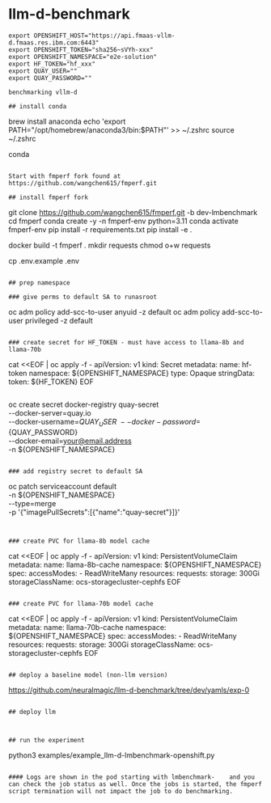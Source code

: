 # llm-d-benchmark

```
export OPENSHIFT_HOST="https://api.fmaas-vllm-d.fmaas.res.ibm.com:6443"
export OPENSHIFT_TOKEN="sha256~sVYh-xxx"
export OPENSHIFT_NAMESPACE="e2e-solution"
export HF_TOKEN="hf_xxx"
export QUAY_USER=""
export QUAY_PASSWORD=""

benchmarking vllm-d

## install conda
```
brew install anaconda
echo 'export PATH="/opt/homebrew/anaconda3/bin:$PATH"' >> ~/.zshrc
source ~/.zshrc

conda
```

Start with fmperf fork found at https://github.com/wangchen615/fmperf.git

## install fmperf fork
```
git clone https://github.com/wangchen615/fmperf.git -b dev-lmbenchmark
cd fmperf
conda create -y -n fmperf-env python=3.11
conda activate fmperf-env
pip install -r requirements.txt
pip install -e .

docker build -t fmperf .
mkdir requests
chmod o+w requests

cp .env.example .env

```

## prep namespace

### give perms to default SA to runasroot
```
oc adm policy add-scc-to-user anyuid -z default
oc adm policy add-scc-to-user privileged -z default
```

### create secret for HF_TOKEN - must have access to llama-8b and llama-70b
```
cat <<EOF | oc apply -f -
apiVersion: v1
kind: Secret
metadata:
  name: hf-token
  namespace: ${OPENSHIFT_NAMESPACE}
type: Opaque
stringData:
  token: ${HF_TOKEN}
EOF
```

```
oc create secret docker-registry quay-secret \
  --docker-server=quay.io \
  --docker-username=${QUAY_USER} \
  --docker-password=${QUAY_PASSWORD} \
  --docker-email=your@email.address \
  -n ${OPENSHIFT_NAMESPACE}
```

### add registry secret to default SA
```
oc patch serviceaccount default \
  -n ${OPENSHIFT_NAMESPACE} \
  --type=merge \
  -p '{"imagePullSecrets":[{"name":"quay-secret"}]}'
  ```


### create PVC for llama-8b model cache
```
cat <<EOF | oc apply -f -
apiVersion: v1
kind: PersistentVolumeClaim
metadata:
  name: llama-8b-cache
  namespace: ${OPENSHIFT_NAMESPACE}
spec:
  accessModes:
    - ReadWriteMany
  resources:
    requests:
      storage: 300Gi
  storageClassName: ocs-storagecluster-cephfs
EOF
```

### create PVC for llama-70b model cache
```
cat <<EOF | oc apply -f -
apiVersion: v1
kind: PersistentVolumeClaim
metadata:
  name: llama-70b-cache
  namespace: ${OPENSHIFT_NAMESPACE}
spec:
  accessModes:
    - ReadWriteMany
  resources:
    requests:
      storage: 300Gi
  storageClassName: ocs-storagecluster-cephfs
EOF
```

## deploy a baseline model (non-llm version)
```
https://github.com/neuralmagic/llm-d-benchmark/tree/dev/yamls/exp-0
```

## deploy llm
```
```


## run the experiment
```
python3 examples/example_llm-d-lmbenchmark-openshift.py 
```

#### Logs are shown in the pod starting with lmbenchmark-    and you can check the job status as well. Once the jobs is started, the fmperf script termination will not impact the job to do benchmarking.
